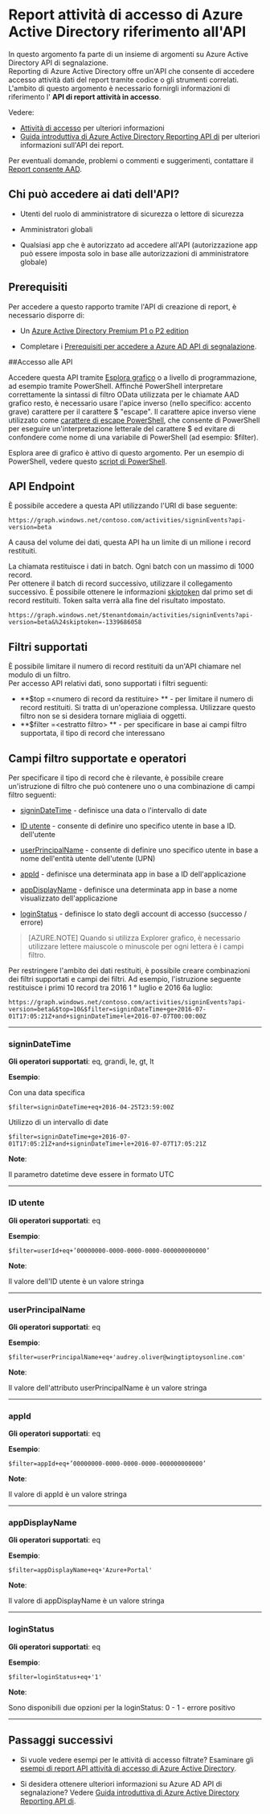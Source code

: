 <properties
    pageTitle="Report attività di accesso di Azure Active Directory riferimento all'API | Microsoft Azure"
    description="Guida di riferimento per l'API di report di attività di accesso di Azure Active Directory"
    services="active-directory"
    documentationCenter=""
    authors="dhanyahk"
    manager="femila"
    editor=""/>

<tags
    ms.service="active-directory"
    ms.devlang="na"
    ms.topic="article"
    ms.tgt_pltfrm="na"
    ms.workload="identity"
    ms.date="09/25/2016"
    ms.author="dhanyahk;markvi"/>

# <a name="azure-active-directory-sign-in-activity-report-api-reference"></a>Report attività di accesso di Azure Active Directory riferimento all'API


In questo argomento fa parte di un insieme di argomenti su Azure Active Directory API di segnalazione.  
Reporting di Azure Active Directory offre un'API che consente di accedere accesso attività dati del report tramite codice o gli strumenti correlati.
L'ambito di questo argomento è necessario fornirgli informazioni di riferimento l' **API di report attività in accesso**.

Vedere:

- [Attività di accesso](active-directory-reporting-azure-portal.md#sign-in-activities) per ulteriori informazioni
- [Guida introduttiva di Azure Active Directory Reporting API di](active-directory-reporting-api-getting-started.md) per ulteriori informazioni sull'API dei report.

Per eventuali domande, problemi o commenti e suggerimenti, contattare il [Report consente AAD](mailto:aadreportinghelp@microsoft.com).



## <a name="who-can-access-the-api-data"></a>Chi può accedere ai dati dell'API?

- Utenti del ruolo di amministratore di sicurezza o lettore di sicurezza

- Amministratori globali

- Qualsiasi app che è autorizzato ad accedere all'API (autorizzazione app può essere imposta solo in base alle autorizzazioni di amministratore globale)



## <a name="prerequisites"></a>Prerequisiti

Per accedere a questo rapporto tramite l'API di creazione di report, è necessario disporre di:

- Un [Azure Active Directory Premium P1 o P2 edition](active-directory-editions.md)

- Completare i [Prerequisiti per accedere a Azure AD API di segnalazione](active-directory-reporting-api-prerequisites.md). 


##<a name="accessing-the-api"></a>Accesso alle API

Accedere questa API tramite [Esplora grafico](https://graphexplorer2.cloudapp.net) o a livello di programmazione, ad esempio tramite PowerShell. Affinché PowerShell interpretare correttamente la sintassi di filtro OData utilizzata per le chiamate AAD grafico resto, è necessario usare l'apice inverso (nello specifico: accento grave) carattere per il carattere $ "escape". Il carattere apice inverso viene utilizzato come [carattere di escape PowerShell](https://technet.microsoft.com/library/hh847755.aspx), che consente di PowerShell per eseguire un'interpretazione letterale del carattere $ ed evitare di confondere come nome di una variabile di PowerShell (ad esempio: $filter).

Esplora aree di grafico è attivo di questo argomento. Per un esempio di PowerShell, vedere questo [script di PowerShell](active-directory-reporting-api-sign-in-activity-samples.md#powershell-script).


## <a name="api-endpoint"></a>API Endpoint

È possibile accedere a questa API utilizzando l'URI di base seguente:  
    
    https://graph.windows.net/contoso.com/activities/signinEvents?api-version=beta  



A causa del volume dei dati, questa API ha un limite di un milione i record restituiti. 

La chiamata restituisce i dati in batch. Ogni batch con un massimo di 1000 record.  
Per ottenere il batch di record successivo, utilizzare il collegamento successivo. È possibile ottenere le informazioni [skiptoken](https://msdn.microsoft.com/library/dd942121.aspx) dal primo set di record restituiti. Token salta verrà alla fine del risultato impostato.  

    https://graph.windows.net/$tenantdomain/activities/signinEvents?api-version=beta&%24skiptoken=-1339686058


## <a name="supported-filters"></a>Filtri supportati

È possibile limitare il numero di record restituiti da un'API chiamare nel modulo di un filtro.  
Per accesso API relativi dati, sono supportati i filtri seguenti:

- **$top =\<numero di record da restituire\> ** - per limitare il numero di record restituiti. Si tratta di un'operazione complessa. Utilizzare questo filtro non se si desidera tornare migliaia di oggetti.  
- **$filter =\<estratto filtro\> ** - per specificare in base ai campi filtro supportata, il tipo di record che interessano



## <a name="supported-filter-fields-and-operators"></a>Campi filtro supportate e operatori

Per specificare il tipo di record che è rilevante, è possibile creare un'istruzione di filtro che può contenere uno o una combinazione di campi filtro seguenti:

- [signinDateTime](#signindatetime) - definisce una data o l'intervallo di date

- [ID utente](#userid) - consente di definire uno specifico utente in base a ID. dell'utente

- [userPrincipalName](#userprincipalname) - consente di definire uno specifico utente in base a nome dell'entità utente dell'utente (UPN)

- [appId](#appid) - definisce una determinata app in base a ID dell'applicazione

- [appDisplayName](#appdisplayname) - definisce una determinata app in base a nome visualizzato dell'applicazione

- [loginStatus](#loginStatus) - definisce lo stato degli account di accesso (successo / errore)


> [AZURE.NOTE] Quando si utilizza Explorer grafico, è necessario utilizzare lettere maiuscole o minuscole per ogni lettera è i campi filtro.


Per restringere l'ambito dei dati restituiti, è possibile creare combinazioni dei filtri supportati e campi dei filtri. Ad esempio, l'istruzione seguente restituisce i primi 10 record tra 2016 1 ° luglio e 2016 6a luglio:

    https://graph.windows.net/contoso.com/activities/signinEvents?api-version=beta&$top=10&$filter=signinDateTime+ge+2016-07-01T17:05:21Z+and+signinDateTime+le+2016-07-07T00:00:00Z


----------

### <a name="signindatetime"></a>signinDateTime

**Gli operatori supportati**: eq, grandi, le, gt, lt

**Esempio**:

Con una data specifica

    $filter=signinDateTime+eq+2016-04-25T23:59:00Z  



Utilizzo di un intervallo di date    

    $filter=signinDateTime+ge+2016-07-01T17:05:21Z+and+signinDateTime+le+2016-07-07T17:05:21Z


**Note**:

Il parametro datetime deve essere in formato UTC 


----------

### <a name="userid"></a>ID utente

**Gli operatori supportati**: eq

**Esempio**:

    $filter=userId+eq+’00000000-0000-0000-0000-000000000000’

**Note**:

Il valore dell'ID utente è un valore stringa



----------

### <a name="userprincipalname"></a>userPrincipalName

**Gli operatori supportati**: eq

**Esempio**:

    $filter=userPrincipalName+eq+'audrey.oliver@wingtiptoysonline.com' 


**Note**:

Il valore dell'attributo userPrincipalName è un valore stringa

----------

### <a name="appid"></a>appId

**Gli operatori supportati**: eq

**Esempio**:

    $filter=appId+eq+’00000000-0000-0000-0000-000000000000’



**Note**:

Il valore di appId è un valore stringa

----------


### <a name="appdisplayname"></a>appDisplayName

**Gli operatori supportati**: eq

**Esempio**:

    $filter=appDisplayName+eq+'Azure+Portal' 


**Note**:

Il valore di appDisplayName è un valore stringa

----------

### <a name="loginstatus"></a>loginStatus

**Gli operatori supportati**: eq

**Esempio**:

    $filter=loginStatus+eq+'1'  


**Note**:

Sono disponibili due opzioni per la loginStatus: 0 - 1 - errore positivo

----------



## <a name="next-steps"></a>Passaggi successivi

- Si vuole vedere esempi per le attività di accesso filtrate? Esaminare gli [esempi di report API attività di accesso di Azure Active Directory](active-directory-reporting-api-sign-in-activity-samples.md).

- Si desidera ottenere ulteriori informazioni su Azure AD API di segnalazione? Vedere [Guida introduttiva di Azure Active Directory Reporting API di](active-directory-reporting-api-getting-started.md).